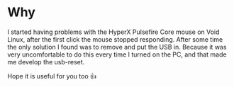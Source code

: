 # Why

I started having problems with the HyperX Pulsefire Core mouse on Void Linux,
after the first click the mouse stopped responding. After some time the only
solution I found was to remove and put the USB in. Because it was very
uncomfortable to do this every time I turned on the PC,
and that made me develop the usb-reset.

Hope it is useful for you too 👍
